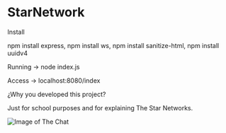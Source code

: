# StarNetwork
Install

npm install express,
npm install ws, npm install sanitize-html, npm install uuidv4

Running -> node index.js

Access -> localhost:8080/index

¿Why you developed this project?

Just for school purposes and for explaining The Star Networks.


![Image of The Chat](https://i.imgur.com/udttA84.png)
